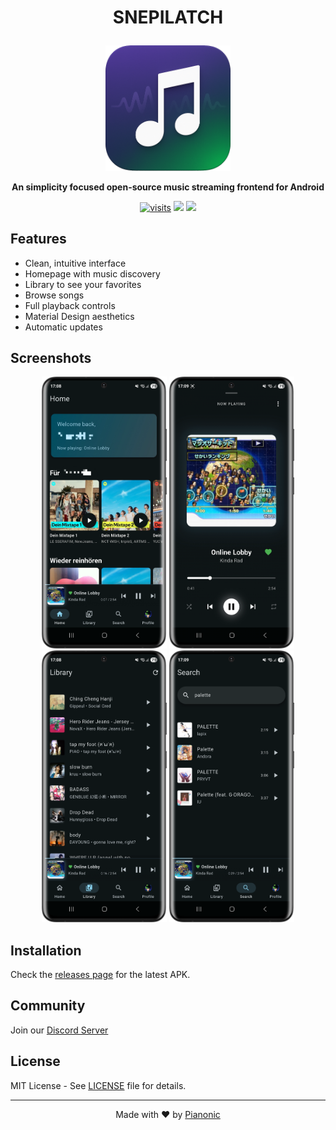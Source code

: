 # <p align="center">SNEPILATCH</p>
<p align="center">
  <img src="./assets/snepilatch_Logo_rounded.png" width="200" alt="SNEPILATCH Logo">
</p>

<p align="center">
  <strong>An simplicity focused open-source music streaming frontend for Android</strong>
</p>

<p align="center">
  <a href="https://github.com/Pianonic/snepilatch"><img src="https://badgetrack.pianonic.ch/badge?tag=snepilatch&label=visits&color=5eead4&style=flat" alt="visits" /></a>
  <a href="https://github.com/Pianonic/snepilatch/blob/main/LICENSE"><img src="https://img.shields.io/github/license/Pianonic/snepilatch?color=5eead4&label=License"/></a>
  <a href="https://github.com/Pianonic/snepilatch/releases"><img src="https://img.shields.io/github/v/release/Pianonic/snepilatch?include_prereleases&color=5eead4&label=Latest%20Release"/></a>
</p>

## Features
- Clean, intuitive interface
- Homepage with music discovery
- Library to see your favorites
- Browse songs
- Full playback controls
- Material Design aesthetics
- Automatic updates

## Screenshots
<p align="center">
  <img src="./assets/screenshot_home.PNG" width="200" alt="Home">
  <img src="./assets/screenshot_player.PNG" width="200" alt="Player">
  <img src="./assets/screenshot_library.PNG" width="200" alt="Library">
  <img src="./assets/screenshot_search.PNG" width="200" alt="Search">
</p>

## Installation
Check the [releases page](https://github.com/Pianonic/snepilatch/releases) for the latest APK.

## Community
Join our [Discord Server](https://discord.gg/NJxKMSNYRG)

## License
MIT License - See [LICENSE](https://github.com/Pianonic/snepilatch/blob/main/LICENSE) file for details.

---
<p align="center">Made with ❤️ by <a href="https://github.com/Pianonic">Pianonic</a></p>
